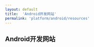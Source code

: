 ```yaml
---
layout: default
title:  'Android开发网站'
permalink: 'platform/android/resources'
---
```


## Android开发网站
